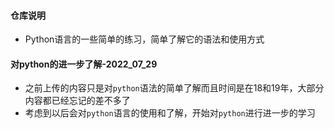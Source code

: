 #### 仓库说明
* Python语言的一些简单的练习，简单了解它的语法和使用方式

#### 对python的进一步了解-2022_07_29
* 之前上传的内容只是对`python`语法的简单了解而且时间是在18和19年，大部分内容都已经忘记的差不多了
* 考虑到以后会对`python`语言的使用和了解，开始对`python`进行进一步的学习

